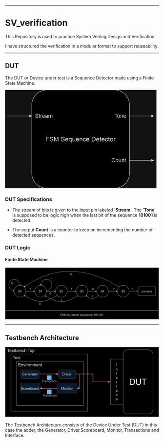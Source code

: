 ________________________________________________________________________________
# SV_verification

This Repository is used to practice System Verilog Design and Verification. 

I have structured the verification in a modular format to support reuseability.
________________________________________________________________________________
## DUT 
The DUT or Device under test is a Sequence Detector made using a Finite State Machine.

![alt text](/docs/images/DUT.jpg)

### DUT Specifications

* The stream of bits is given to the input pin labeled '**Stream**'.
The '**Tone**' is supposed to be logic high when the last bit of the sequence **101001** is detected.

* The output **Count** is a counter to keep on incrementing the number of detected sequences.


### DUT Logic

#### Finite State Machine
![alt text](/docs/images/FSM.jpg)


________________________________________________________________________________
## Testbench Architecture

![alt text](/docs/images/SV_Testbench.jpg)

The Testbench Architecture consists of the Device Under Test (DUT) in this case the adder, the Generator, Driver,Scoreboard, Monitor, Transactions and Interface.


